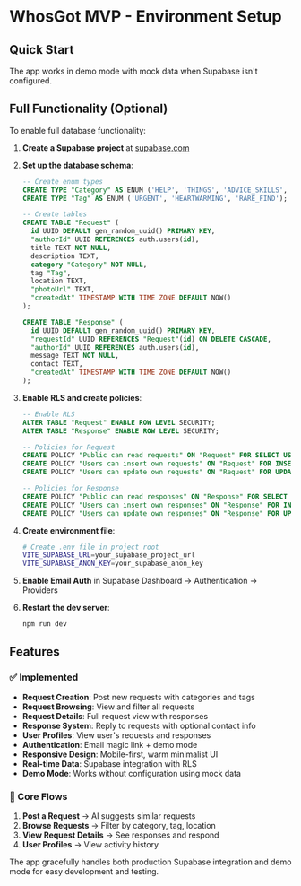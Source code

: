 # WhosGot MVP - Environment Setup

## Quick Start

The app works in demo mode with mock data when Supabase isn't configured.

## Full Functionality (Optional)

To enable full database functionality:

1. **Create a Supabase project** at [supabase.com](https://supabase.com)

2. **Set up the database schema**:
   ```sql
   -- Create enum types
   CREATE TYPE "Category" AS ENUM ('HELP', 'THINGS', 'ADVICE_SKILLS', 'CONNECTIONS', 'OTHER');
   CREATE TYPE "Tag" AS ENUM ('URGENT', 'HEARTWARMING', 'RARE_FIND');

   -- Create tables
   CREATE TABLE "Request" (
     id UUID DEFAULT gen_random_uuid() PRIMARY KEY,
     "authorId" UUID REFERENCES auth.users(id),
     title TEXT NOT NULL,
     description TEXT,
     category "Category" NOT NULL,
     tag "Tag",
     location TEXT,
     "photoUrl" TEXT,
     "createdAt" TIMESTAMP WITH TIME ZONE DEFAULT NOW()
   );

   CREATE TABLE "Response" (
     id UUID DEFAULT gen_random_uuid() PRIMARY KEY,
     "requestId" UUID REFERENCES "Request"(id) ON DELETE CASCADE,
     "authorId" UUID REFERENCES auth.users(id),
     message TEXT NOT NULL,
     contact TEXT,
     "createdAt" TIMESTAMP WITH TIME ZONE DEFAULT NOW()
   );
   ```

3. **Enable RLS and create policies**:
   ```sql
   -- Enable RLS
   ALTER TABLE "Request" ENABLE ROW LEVEL SECURITY;
   ALTER TABLE "Response" ENABLE ROW LEVEL SECURITY;

   -- Policies for Request
   CREATE POLICY "Public can read requests" ON "Request" FOR SELECT USING (true);
   CREATE POLICY "Users can insert own requests" ON "Request" FOR INSERT WITH CHECK (auth.uid() = "authorId");
   CREATE POLICY "Users can update own requests" ON "Request" FOR UPDATE USING (auth.uid() = "authorId");

   -- Policies for Response
   CREATE POLICY "Public can read responses" ON "Response" FOR SELECT USING (true);
   CREATE POLICY "Users can insert own responses" ON "Response" FOR INSERT WITH CHECK (auth.uid() = "authorId");
   CREATE POLICY "Users can update own responses" ON "Response" FOR UPDATE USING (auth.uid() = "authorId");
   ```

4. **Create environment file**:
   ```bash
   # Create .env file in project root
   VITE_SUPABASE_URL=your_supabase_project_url
   VITE_SUPABASE_ANON_KEY=your_supabase_anon_key
   ```

5. **Enable Email Auth** in Supabase Dashboard → Authentication → Providers

6. **Restart the dev server**:
   ```bash
   npm run dev
   ```

## Features

### ✅ Implemented
- **Request Creation**: Post new requests with categories and tags
- **Request Browsing**: View and filter all requests 
- **Request Details**: Full request view with responses
- **Response System**: Reply to requests with optional contact info
- **User Profiles**: View user's requests and responses
- **Authentication**: Email magic link + demo mode
- **Responsive Design**: Mobile-first, warm minimalist UI
- **Real-time Data**: Supabase integration with RLS
- **Demo Mode**: Works without configuration using mock data

### 🎯 Core Flows
1. **Post a Request** → AI suggests similar requests
2. **Browse Requests** → Filter by category, tag, location
3. **View Request Details** → See responses and respond
4. **User Profiles** → View activity history

The app gracefully handles both production Supabase integration and demo mode for easy development and testing.